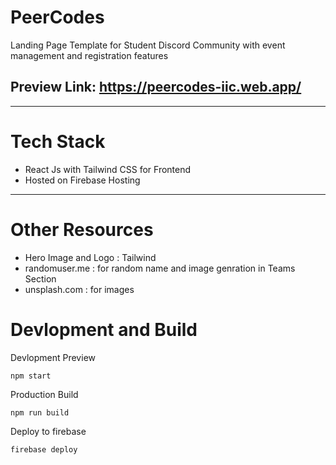 # PeerCodes

Landing Page Template for Student Discord Community with event management and registration features

## Preview Link: https://peercodes-iic.web.app/

----------
# Tech Stack

* React Js with Tailwind CSS for Frontend
* Hosted on Firebase Hosting
----------

# Other Resources

* Hero Image and Logo : Tailwind
* randomuser.me : for random name and image genration in Teams Section
* unsplash.com : for images

# Devlopment and Build

Devlopment Preview 

`npm start`

Production Build 

`npm run build`

Deploy to firebase

`firebase deploy`